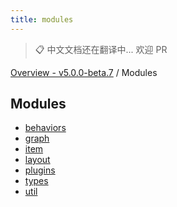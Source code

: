 ```yaml
---
title: modules
---
```


> 📋 中文文档还在翻译中... 欢迎 PR

[Overview - v5.0.0-beta.7](README.zh.md) / Modules

## Modules

- [behaviors](modules/behaviors.zh.md)
- [graph](modules/graph.zh.md)
- [item](modules/item.zh.md)
- [layout](modules/layout.zh.md)
- [plugins](modules/plugins.zh.md)
- [types](modules/types.zh.md)
- [util](modules/util.zh.md)
